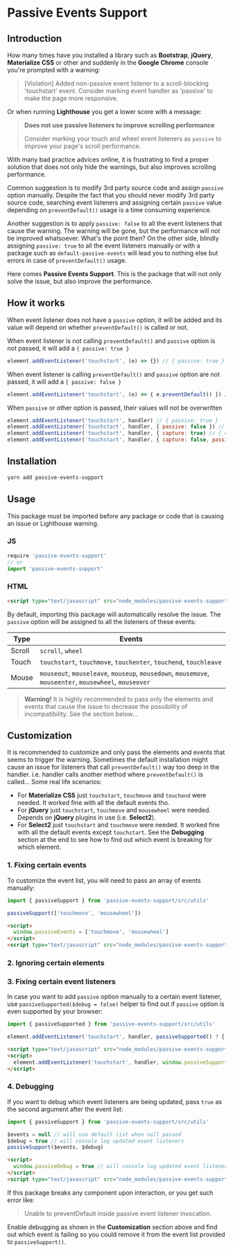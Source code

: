 # Passive Events Support

## Introduction

How many times have you installed a library such as **Bootstrap**, **jQuery**, **Materialize CSS** or other and suddenly in the **Google Chrome** console you're prompted with a warning:

> [Violation] Added non-passive event listener to a scroll-blocking 'touchstart' event. Consider marking event handler as 'passive' to make the page more responsive.

Or when running **Lighthouse** you get a lower score with a message:

> **Does not use passive listeners to improve scrolling performance**
>
> Consider marking your touch and wheel event listeners as `passive` to improve your page's scroll performance.

With many bad practice advices online, it is frustrating to find a proper solution that does not only hide the warnings, but also improves scrolling performance.

Common suggestion is to modify 3rd party source code and assign `passive` option manually. Despite the fact that you should never modify 3rd party source code, searching event listeners and assigning certain `passive` value depending on `preventDefault()` usage is a time consuming experience.

Another suggestion is to apply `passive: false` to all the event listeners that cause the warning. The warning will be gone, but the performance will not be improved whatsoever. What's the point then? On the other side, blindly assigning `passive: true` to all the event listeners manually or with a package such as `default-passive-events` will lead you to nothing else but errors in case of `preventDefault()` usage.

Here comes **Passive Events Support**. This is the package that will not only solve the issue, but also improve the performance.

## How it works

When event listener does not have a `passive` option, it will be added and its value will depend on whether `preventDefault()` is called or not.

When event listener is not calling `preventDefault()` and `passive` option is not passed, it will add a `{ passive: true }`

```js
element.addEventListener('touchstart', (e) => {}) // { passive: true }
```

When event listener is calling `preventDefault()` and `passive` option are not passed, it will add a `{ passive: false }`

```js
element.addEventListener('touchstart', (e) => { e.preventDefault() }) // { passive: false }
```

When `passive` or other option is passed, their values will not be overwritten
```js
element.addEventListener('touchstart', handler) // { passive: true }
element.addEventListener('touchstart', handler, { passive: false }) // { passive: false }
element.addEventListener('touchstart', handler, { capture: true) // { capture: true, passive: true }
element.addEventListener('touchstart', handler, { capture: false, passive: false }) // { capture: false, passive: false }
```

## Installation

```bash
yarn add passive-events-support
```

## Usage

This package must be imported before any package or code that is causing an issue or Lighthouse warning.

### JS

```js
require 'passive-events-support'
// or
import 'passive-events-support'
```

### HTML

```html
<script type="text/javascript" src="node_modules/passive-events-support/dist/main.js"></script>
```

By default, importing this package will automatically resolve the issue. The `passive` option will be assigned to all the listeners of these events:

| Type | Events |
| --- | --- |
| Scroll | `scroll`, `wheel` |
| Touch | `touchstart`, `touchmove`, `touchenter`, `touchend`, `touchleave` |
| Mouse | `mouseout`, `mouseleave`, `mouseup`, `mousedown`, `mousemove`, `mouseenter`, `mousewheel`, `mouseover` |

> **Warning!** It is highly recommended to pass only the elements and events that cause the issue to decrease the possibility of incompatibility. See the section below...

## Customization

It is recommended to customize and only pass the elements and events that seems to trigger the warning. Sometimes the default installation might cause an issue for listeners that call `preventDefault()` way too deep in the handler. i.e. handler calls another method where `preventDefault()` is called... Some real life scenarios:

- For **Materialize CSS** just `touchstart`, `touchmove` and `touchend` were needed. It worked fine with all the default events tho.
- For **jQuery** just `touchstart`, `touchmove` and `mousewheel` were needed. Depends on **jQuery** plugins in use (i.e. **Select2**).
- For **Select2** just `touchstart` and `touchmove` were needed. It worked fine with all the default events except `touchstart`. See the **Debugging** section at the end to see how to find out which event is breaking for which element.

### 1. Fixing certain events

To customize the event list, you will need to pass an array of events manually:

```js
import { passiveSupport } from 'passive-events-support/src/utils'

passiveSupport(['touchmove', 'mousewheel'])
```

```html
<script>
  window.passiveEvents = ['touchmove', 'mousewheel']
</script>
<script type="text/javascript" src="node_modules/passive-events-support/dist/main.js"></script>
```

### 2. Ignoring certain elements

### 3. Fixing certain event listeners

In case you want to add `passive` option manually to a certain event listener, use `passiveSupported($debug = false)` helper to find out if `passive` option is even supported by your browser:

```js
import { passiveSupported } from 'passive-events-support/src/utils'

element.addEventListener('touchstart', handler, passiveSupported() ? { passive: true } : false)
```

```html
<script type="text/javascript" src="node_modules/passive-events-support/dist/main.js"></script>
<script>
  element.addEventListener('touchstart', handler, window.passiveSupported ? { passive: true } : false)
</script>
```

### 4. Debugging

If you want to debug which event listeners are being updated, pass `true` as the second argument after the event list:

```js
import { passiveSupport } from 'passive-events-support/src/utils'

$events = null // will use default list when null passed
$debug = true // will console log updated event listeners
passiveSupport($events, $debug)
```

```html
<script>
  window.passiveDebug = true // will console log updated event listeners
</script>
<script type="text/javascript" src="node_modules/passive-events-support/dist/main.js"></script>
```

If this package breaks any component upon interaction, or you get such error like:

> Unable to preventDefault inside passive event listener invocation.

Enable debugging as shown in the **Customization** section above and find out which event is failing so you could remove it from the event list provided to `passiveSupport()`.